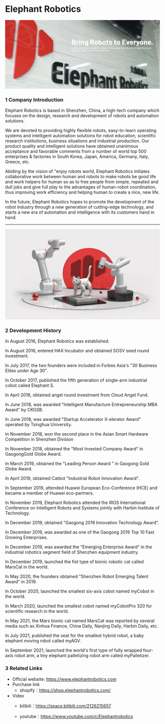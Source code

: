 # Elephant Robotics 

![公司介绍](../resources/9-AboutUs/公司介绍.png)

### 1 Company Introduction

Elephant Robotics is based in Shenzhen, China, a high-tech company
which focuses on the design, research and development of robots and
automation solutions.

We are devoted to providing highly flexible robots, easy-to-learn
operating systems and intelligent automation solutions for robot
education, scientific research institutions, business situations and
industrial production. Our product quality and intelligent solutions
have obtained unanimous acceptance and favorable comments from a number
of world top 500 enterprises & factories in South Korea, Japan, America,
Germany, Italy, Greece, etc.

Abiding by the vision of "enjoy robots world, Elephant Robotics
initiates collaborative work between human and robots to make robots be
good life and work helpers for human so as to free people from simple,
repeated and dull jobs and give full play to the advantages of
human-robot coordination, thus improving work efficiency and helping
human to create a nice, new life.

In the future, Elephant Robotics hopes to promote the development of the
robot industry through a new generation of cutting-edge technology, and
starts a new era of automation and intelligence with its customers hand
in hand. 

***
![公司历程](../resources/9-AboutUs/公司历程.jpg)

### 2 Development History

In August 2016, Elephant Robotics was established.

In August 2016, entered HAX Incubator and obtained SOSV seed round
investment.

In July 2017, the two founders were included in Forbes Asia\'s "30
Business Elites under Age 30".

In October 2017, published the fifth generation of single-arm industrial
cobot called Elephant S.

In April 2018, obtained angel round investment from Cloud Angel Fund.

In June 2018, was awarded "Intelligent Manufacture Entrepreneurship MBA
Award" by CKGSB.

In June 2018, was awarded "Startup Accelerator X-elerator Award"
operated by Tsinghua University.

In November 2018, won the second place in the Asian Smart Hardware
Competition in Shenzhen Division

In November 2018, obtained the \"Most Invested Company Award\" in
GaogongGold Globe Award.

In March 2019, obtained the \"Leading Person Award \" in Gaogong Gold
Globe Award.

In April 2019, obtained Catbot "Industrial Robot Innovation Award".

In September 2019, attended Huawei European Eco-Conference (HCE) and
became a member of Huawei eco-partners.

In November 2019, Elephant Robotics attended the IROS International
Conference on Intelligent Robots and Systems jointly with Harbin
Institute of Technology.

In December 2019, obtained "Gaogong 2019 Innovation Technology Award".

In December 2019, was awarded as one of the Gaogong 2019 Top 10 Fast
Growing Enterprises.

In December 2019, was awarded the \"Emerging Enterprise Award" in the
industrial robotics segment field of Shenzhen equipment industry.

In December 2019, launched the fist type of bionic robotic cat called
MarsCat in the world.

In May 2020, the founders obtained \"Shenzhen Robot Emerging Talent
Award" in 2019.

In October 2020, launched the smallest six-axis cobot named myCobot in
the world.

In March 2020, launched the smallest cobot named myCobotPro 320 for
scientific research in the world.

In May 2021, the Mars bionic cat named MarsCat was reported by several
media such as Xinhua Finance, China Daily, Nanjing Daily, Harbin Daily,
etc.

In July 2021, published the seat for the smallest hybrid robot, a baby
elephant moving robot called myAGV.

In September 2021, launched the world's first type of fully wrapped
four-axis robot arm, a tiny elephant palletizing robot arm called
myPalletizer.

### 3 Related Links
-   Official website: https://www.elephantrobotics.com
-   Purchase link
	* shopify：https://shop.elephantrobotics.com/
-   Video
	* bilibili：https://space.bilibili.com/2126215657

	* youtube：https://www.youtube.com/c/Elephantrobotics